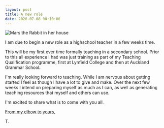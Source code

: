 ```yaml
---
layout: post
title: A new role
date: 2020-07-08 00:10:00
---
```


![Mars the Rabbit in her house](/media/mars2.jpg)

I am due to begin a new role as a highschool teacher in a few weeks time.

This will be my first ever time formally teaching in a secondary school. Prior to this all experience I had was just training as part of my Teaching Qualification programme, first at Lynfield College and then at Auckland Grammar School.

I'm really looking forward to teaching. While I am nervous about getting started I feel as though I have a lot to give and make. Over the next few weeks I intend on preparing myself as much as I can, as well as generating teaching resources that myself and others can use.

I'm excited to share what is to come with you all.

[From my elbow to yours,](https://www.are.na/block/6532965)

T.